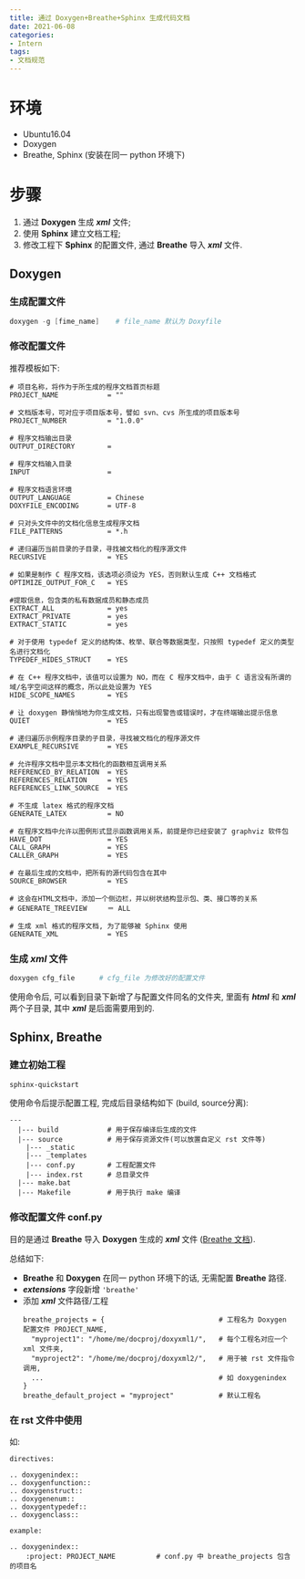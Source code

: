 ```yaml
---
title: 通过 Doxygen+Breathe+Sphinx 生成代码文档
date: 2021-06-08
categories: 
- Intern
tags:
- 文档规范
---
```


# 环境

- Ubuntu16.04
- Doxygen
- Breathe, Sphinx (安装在同一 python 环境下)

<!--more-->

# 步骤

1. 通过 **Doxygen** 生成 ***xml*** 文件;
2. 使用 **Sphinx** 建立文档工程;
3. 修改工程下 **Sphinx** 的配置文件, 通过 **Breathe** 导入 ***xml*** 文件.

## Doxygen

### 生成配置文件

```powershell
doxygen -g [fime_name]    # file_name 默认为 Doxyfile
```

### 修改配置文件

推荐模板如下:

```
# 项目名称，将作为于所生成的程序文档首页标题
PROJECT_NAME            = ""

# 文档版本号，可对应于项目版本号，譬如 svn、cvs 所生成的项目版本号
PROJECT_NUMBER          = "1.0.0"

# 程序文档输出目录
OUTPUT_DIRECTORY        =  
 
# 程序文档输入目录 
INPUT                   = 
 
# 程序文档语言环境
OUTPUT_LANGUAGE         = Chinese
DOXYFILE_ENCODING       = UTF-8

# 只对头文件中的文档化信息生成程序文档 
FILE_PATTERNS           = *.h

# 递归遍历当前目录的子目录，寻找被文档化的程序源文件 
RECURSIVE               = YES

# 如果是制作 C 程序文档，该选项必须设为 YES，否则默认生成 C++ 文档格式
OPTIMIZE_OUTPUT_FOR_C   = YES

#提取信息，包含类的私有数据成员和静态成员
EXTRACT_ALL             = yes
EXTRACT_PRIVATE         = yes
EXTRACT_STATIC          = yes

# 对于使用 typedef 定义的结构体、枚举、联合等数据类型，只按照 typedef 定义的类型名进行文档化
TYPEDEF_HIDES_STRUCT    = YES

# 在 C++ 程序文档中，该值可以设置为 NO，而在 C 程序文档中，由于 C 语言没有所谓的域/名字空间这样的概念，所以此处设置为 YES
HIDE_SCOPE_NAMES        = YES

# 让 doxygen 静悄悄地为你生成文档，只有出现警告或错误时，才在终端输出提示信息
QUIET                   = YES

# 递归遍历示例程序目录的子目录，寻找被文档化的程序源文件
EXAMPLE_RECURSIVE       = YES

# 允许程序文档中显示本文档化的函数相互调用关系
REFERENCED_BY_RELATION  = YES
REFERENCES_RELATION     = YES
REFERENCES_LINK_SOURCE  = YES

# 不生成 latex 格式的程序文档
GENERATE_LATEX          = NO

# 在程序文档中允许以图例形式显示函数调用关系，前提是你已经安装了 graphviz 软件包
HAVE_DOT                = YES
CALL_GRAPH              = YES
CALLER_GRAPH            = YES

# 在最后生成的文档中，把所有的源代码包含在其中
SOURCE_BROWSER          = YES

# 这会在HTML文档中，添加一个侧边栏，并以树状结构显示包、类、接口等的关系
# GENERATE_TREEVIEW     ＝ ALL

# 生成 xml 格式的程序文档, 为了能够被 Sphinx 使用
GENERATE_XML            = YES
```

### 生成 ***xml*** 文件

```powershell
doxygen cfg_file      # cfg_file 为修改好的配置文件
```

使用命令后, 可以看到目录下新增了与配置文件同名的文件夹, 里面有 ***html*** 和 ***xml*** 两个子目录, 其中 ***xml*** 是后面需要用到的.

## Sphinx, Breathe

### 建立初始工程

```powershell
sphinx-quickstart
```

使用命令后提示配置工程, 完成后目录结构如下 (build, source分离):

```
---
  |--- build            # 用于保存编译后生成的文件
  |--- source           # 用于保存资源文件(可以放置自定义 rst 文件等)
    |--- _static
    |--- _templates
    |--- conf.py        # 工程配置文件
    |--- index.rst      # 总目录文件
  |--- make.bat
  |--- Makefile         # 用于执行 make 编译
```

### 修改配置文件 conf.py

目的是通过 **Breathe** 导入 **Doxygen** 生成的 ***xml*** 文件 ([Breathe 文档](https://breathe.readthedocs.io/en/latest/quickstart.html)\).

总结如下:

- **Breathe** 和 **Doxygen** 在同一 python 环境下的话, 无需配置 **Breathe** 路径.
- ***extensions*** 字段新增 `'breathe'` 
- 添加 ***xml*** 文件路径/工程
  ```
  breathe_projects = {                            # 工程名为 Doxygen 配置文件 PROJECT_NAME,
    "myproject1": "/home/me/docproj/doxyxml1/",   # 每个工程名对应一个 xml 文件夹,
    "myproject2": "/home/me/docproj/doxyxml2/",   # 用于被 rst 文件指令调用,
    ...                                           # 如 doxygenindex
  }
  breathe_default_project = "myproject"           # 默认工程名
  ```

### 在 rst 文件中使用

如:

```
directives:

.. doxygenindex::
.. doxygenfunction::
.. doxygenstruct::
.. doxygenenum::
.. doxygentypedef::
.. doxygenclass::

example:

.. doxygenindex::
    :project: PROJECT_NAME          # conf.py 中 breathe_projects 包含的项目名
```

